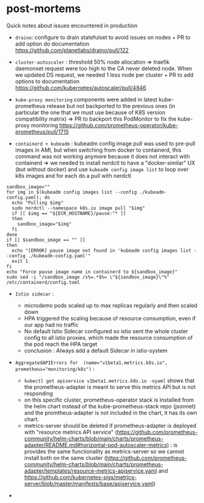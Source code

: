 # post-mortems
Quick notes about issues encountered in production

- `draino`: configure to drain statefulset to avoid issues on nodes + PR to add option do documentation https://github.com/planetlabs/draino/pull/122

- `cluster-autoscaler` : threshold 50% node allocation => traefik daemonset request were too high to the CA never deleted node. When we updated DS request, we needed 1 less node per cluster + PR to add options to documentation https://github.com/kubernetes/autoscaler/pull/4846

- `kube-proxy monitoring` components were added in latest kube-prometheus release but not backported to the previous ones (in particular the one that we must use because of K8S version compatibility matrix) => PR to backport this PodMonitor to fix the kube-proxy monitoring https://github.com/prometheus-operator/kube-prometheus/pull/1715

- `containerd + kubeadm` : kubeadm config image pull was used to pre-pull images in AMI, but when switching from docker to containerd, this command was not working anymore because it does not interact with containerd => we needed to install nerdctl to have a "docker-similar" UX (but without docker) and use `kubeadm config image list` to loop over k8s images and for each do a pull with nerdctl
```
sandbox_image=""
for img in $(kubeadm config images list --config ./kubeadm-config.yaml); do
  echo "Pulling $img"
  sudo nerdctl --namespace k8s.io image pull "$img"
  if [[ $img == "${ECR_HOSTNAME}/pause:"* ]]
  then
    sandbox_image="$img"
  fi
done
if [[ $sandbox_image == "" ]]
then
  echo "[ERROR] pause image not found in 'kubeadm config images list --config ./kubeadm-config.yaml'"
  exit 1
fi
echo "Force pause image name in containerd to ${sandbox_image}"
sudo sed -i "/sandbox_image /s%=.*$%= \"${sandbox_image}\"%" /etc/containerd/config.toml
```

- `Istio sidecar` : 
  * microdemo pods scaled up to max replicas regularly and then scaled down
  * HPA triggered the scaling because of resource consumption, even if our app had no traffic
  * No default Istio Sidecar configured so istio sent the whole cluster config to all istio proxies, which made the resource consumption of the pod reach the HPA target
  * conclusion : Always add a default Sidecar in istio-system

- `AggregatedAPIErrors for  (name="v1beta1.metrics.k8s.io", prometheus="monitoring/k8s")` :
  * `kubectl get apiservice v1beta1.metrics.k8s.io -oyaml` shows that the prometheus-adapter is meant to serve this metrics API but is not responding
  * on this specific cluster, prometheus-operator stack is installed from the helm chart instead of the kube-prometheus-stack repo (jsonnet) and the promtheus-adapter is not included in the chart, it has its own chart.
  * metrics-server should be deleted if prometheus-adapter is deployed with "resource metrics API service" (https://github.com/prometheus-community/helm-charts/blob/main/charts/prometheus-adapter/README.md#horizontal-pod-autoscaler-metrics) : is provides the same functionality as metrics-server so we cannot install both on the same cluster (https://github.com/prometheus-community/helm-charts/blob/main/charts/prometheus-adapter/templates/resource-metrics-apiservice.yaml and https://github.com/kubernetes-sigs/metrics-server/blob/master/manifests/base/apiservice.yaml)
 * 
